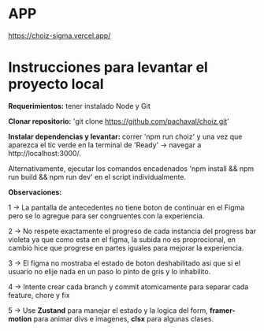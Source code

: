 # APP 

https://choiz-sigma.vercel.app/

# Instrucciones para levantar el proyecto local

**Requerimientos:** tener instalado Node y Git

**Clonar repositorio:** 'git clone https://github.com/pachaval/choiz.git'

**Instalar dependencias y levantar:** correr 'npm run choiz' y una vez que aparezca el tic verde en la terminal de 'Ready' -> navegar a http://localhost:3000/.

Alternativamente, ejecutar los comandos encadenados 'npm install && npm run build && npm run dev' en el script individualmente.

**Observaciones:**

1 -> La pantalla de antecedentes no tiene boton de continuar en el Figma pero se lo agregue para ser congruentes con la experiencia.

2 -> No respete exactamente el progreso de cada instancia del progress bar violeta ya que como esta en el figma, la subida no es proprocional, en cambio hice que progrese en partes iguales para mejorar la experiencia.

3 -> El figma no mostraba el estado de boton deshabilitado asi que si el usuario no elije nada en un paso lo pinto de gris y lo inhabilito.

4 -> Intente crear cada branch y commit atomicamente para separar cada feature, chore y fix

5 -> Use **Zustand** para manejar el estado y la logica del form, **framer-motion** para animar divs e imagenes, **clsx** para algunas clases.